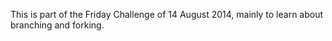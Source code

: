 This is part of the Friday Challenge of 14 August 2014, mainly to learn about branching and forking.
